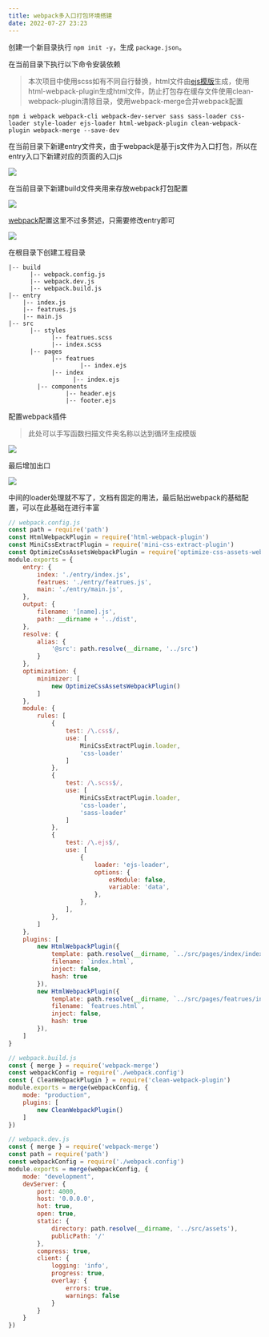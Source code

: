 ```yaml
---
title: webpack多入口打包环境搭建
date: 2022-07-27 23:23
---
```

创建一个新目录执行 `npm init -y`，生成 `package.json`。

在当前目录下执行以下命令安装依赖

> 本次项目中使用scss如有不同自行替换，html文件由[ejs模版](https://ejs.co/)生成，使用html-webpack-plugin生成html文件，防止打包存在缓存文件使用clean-webpack-plugin清除目录，使用webpack-merge合并webpack配置

```shell
npm i webpack webpack-cli webpack-dev-server sass sass-loader css-loader style-loader ejs-loader html-webpack-plugin clean-webpack-plugin webpack-merge --save-dev
```



在当前目录下新建entry文件夹，由于webpack是基于js文件为入口打包，所以在entry入口下新建对应的页面的入口js

![](https://image.liuyongzhi.cn/images/entry-dir.png)

在当前目录下新建build文件夹用来存放webpack打包配置

![](https://image.liuyongzhi.cn/images/webpack-dir.png)

[webpack](https://webpack.docschina.org/concepts/)配置这里不过多赘述，只需要修改entry即可

![](https://image.liuyongzhi.cn/images/entry-code.png)

在根目录下创建工程目录

```
|-- build
	  |-- webpack.config.js
	  |-- webpack.dev.js
	  |-- webpack.build.js
|-- entry
    |-- index.js
    |-- featrues.js
    |-- main.js
|-- src
	  |-- styles
	  		|-- featrues.scss
	  		|-- index.scss
	  |-- pages
	  		|-- featrues
	  				|-- index.ejs
	  		|-- index
	  			  |-- index.ejs
		|-- components
				|-- header.ejs
				|-- footer.ejs
```

配置webpack插件

> 此处可以手写函数扫描文件夹名称以达到循环生成模版

![](http://image.liuyongzhi.cn/images/webpack-plugin.png)

最后增加出口

![](http://image.liuyongzhi.cn/images/webpack-output.png)

中间的loader处理就不写了，文档有固定的用法，最后贴出webpack的基础配置，可以在此基础在进行丰富

```js
// webpack.config.js
const path = require('path')
const HtmlWebpackPlugin = require('html-webpack-plugin')
const MiniCssExtractPlugin = require('mini-css-extract-plugin')
const OptimizeCssAssetsWebpackPlugin = require('optimize-css-assets-webpack-plugin') 
module.exports = {
    entry: {
        index: './entry/index.js',
        featrues: './entry/featrues.js',
        main: './entry/main.js',
    },
    output: {
        filename: '[name].js',
        path: __dirname + '../dist',
    },
    resolve: {
        alias: {
            '@src': path.resolve(__dirname, '../src')
        }
    },
    optimization: {
        minimizer: [
            new OptimizeCssAssetsWebpackPlugin()
        ]
    },
    module: {
        rules: [
            {
                test: /\.css$/,
                use: [
                    MiniCssExtractPlugin.loader,
                    'css-loader'
                ]
            },
            {
                test: /\.scss$/,
                use: [
                    MiniCssExtractPlugin.loader,
                    'css-loader',
                    'sass-loader'
                ]
            },
            {
                test: /\.ejs$/,
                use: [
                    {
                        loader: 'ejs-loader',
                        options: {
                            esModule: false,
                            variable: 'data',
                        },
                    },
                ],
            },
        ]
    },
    plugins: [
        new HtmlWebpackPlugin({
            template: path.resolve(__dirname, `../src/pages/index/index.ejs`),
            filename: `index.html`,
            inject: false,
            hash: true
        }),
        new HtmlWebpackPlugin({
            template: path.resolve(__dirname, `../src/pages/featrues/index.ejs`),
            filename: `featrues.html`,
            inject: false,
            hash: true
        }),
    ]
}

```

```js
// webpack.build.js
const { merge } = require('webpack-merge')
const webpackConfig = require('./webpack.config')
const { CleanWebpackPlugin } = require('clean-webpack-plugin')
module.exports = merge(webpackConfig, {
    mode: "production",
    plugins: [
        new CleanWebpackPlugin()
    ]
})
```

```js
// webpack.dev.js
const { merge } = require('webpack-merge')
const path = require('path')
const webpackConfig = require('./webpack.config')
module.exports = merge(webpackConfig, {
    mode: "development",
    devServer: {
        port: 4000,
        host: '0.0.0.0',
        hot: true,
        open: true,
        static: {
            directory: path.resolve(__dirname, '../src/assets'),
            publicPath: '/'
        },
        compress: true,
        client: {
            logging: 'info',
            progress: true,
            overlay: {
                errors: true,
                warnings: false
            }
        }
    }
})
```

